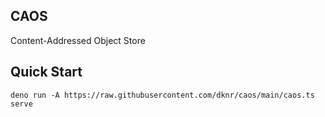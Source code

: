 ## CAOS
Content-Addressed Object Store

## Quick Start
`deno run -A https://raw.githubusercontent.com/dknr/caos/main/caos.ts serve`
